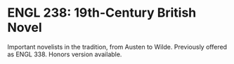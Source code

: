 # ENGL 238: 19th-Century British Novel

Important novelists in the tradition, from Austen to Wilde. Previously offered as ENGL 338. Honors version available.